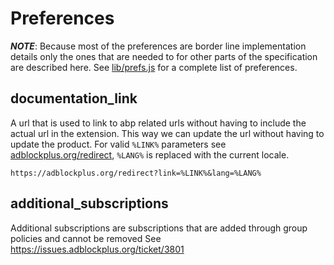 Preferences
===========

***NOTE***: Because most of the preferences are border line implementation details only the ones that are needed to for other parts of the specification are described here. See [lib/prefs.js](https://hg.adblockplus.org/adblockpluschrome/file/tip/lib/prefs.js) for a complete list of preferences.

documentation_link
------------------

A url that is used to link to abp related urls without having to include the actual url in the extension. This way we can update the url without having to update the product. For valid `%LINK%` parameters see [adblockplus.org/redirect](/spec/adblockplus.org/documentation-link.md), `%LANG%` is replaced with the current locale.

`https://adblockplus.org/redirect?link=%LINK%&lang=%LANG%`


additional_subscriptions
------------------------

Additional subscriptions are subscriptions that are added through group policies and cannot be removed See <https://issues.adblockplus.org/ticket/3801>
